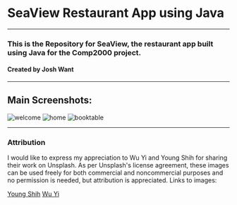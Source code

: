 # SeaView Restaurant App using Java

---

### This is the Repository for SeaView, the restaurant app built using Java for the Comp2000 project.
#### Created by Josh Want

---

## Main Screenshots:

![welcome](https://github.com/joshwant/RestaurantAppComp2000/assets/114653236/04cc8ec9-1d06-4464-bd6f-d4c308d6af2e)
![home](https://github.com/joshwant/RestaurantAppComp2000/assets/114653236/f55d6443-5721-4683-ab55-9d08875468ea)
![booktable](https://github.com/joshwant/RestaurantAppComp2000/assets/114653236/af4fa0b2-6822-4d98-b54e-28a416d15e68)

---

### Attribution

I would like to express my appreciation to Wu Yi and Young Shih for sharing their work on Unsplash.
As per Unsplash's license agreement, these images can be used freely for both commercial and noncommercial purposes and no permission is needed, but attribution is appreciated.
Links to images:

[Young Shih](https://unsplash.com/photos/cooked-shrimp-on-black-round-plate-MEW5M1WhMQE)
[Wu Yi](https://unsplash.com/photos/white-and-brown-sea-shells-in-white-ceramic-bowl-bdwbXwzI_Es)
